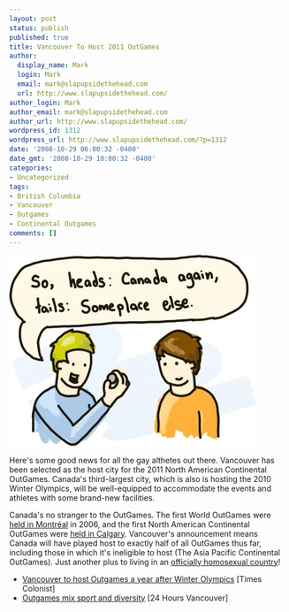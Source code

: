 ```yaml
---
layout: post
status: publish
published: true
title: Vancouver To Host 2011 OutGames
author:
  display_name: Mark
  login: Mark
  email: mark@slapupsidethehead.com
  url: http://www.slapupsidethehead.com/
author_login: Mark
author_email: mark@slapupsidethehead.com
author_url: http://www.slapupsidethehead.com/
wordpress_id: 1312
wordpress_url: http://www.slapupsidethehead.com/?p=1312
date: '2008-10-29 06:00:32 -0400'
date_gmt: '2008-10-29 10:00:32 -0400'
categories:
- Uncategorized
tags:
- British Columbia
- Vancouver
- Outgames
- Continental Outgames
comments: []
---
```

![](/wp-content/media/2008/10/outgames-coin-toss.jpg "Close enough to the official procedure, I think.")

Here's some good news for all the gay althetes out there. Vancouver has been selected as the host city for the 2011 North American Continental OutGames. Canada's third-largest city, which is also is hosting the 2010 Winter Olympics, will be well-equipped to accommodate the events and athletes with some brand-new facilities.

Canada's no stranger to the OutGames. The first World OutGames were [held in Montréal](http://www.slapupsidethehead.com/2006/07/visa-delays/ "I have such fond memories of the men's diving competition...") in 2006, and the first North American Continental OutGames were [held in Calgary](http://www.slapupsidethehead.com/2006/07/continental-outgames-gets-unlikely-host/ "That wacky, wacky city."). Vancouver's announcement means Canada will have played host to exactly half of all OutGames thus far, including those in which it's ineligible to host (The Asia Pacific Continental OutGames). Just another plus to living in an [officially homosexual country](http://www.slapupsidethehead.com/2008/10/canada-officially-a-homosexual-country/ "What gay things will we do next?")!

- [Vancouver to host Outgames a year after Winter Olympics](http://www.canada.com/victoriatimescolonist/news/story.html?id=3f271ee5-6b16-4ca3-9498-bfd39bb69d65) [Times Colonist]
- [Outgames mix sport and diversity](http://vancouver.24hrs.ca/News/2008/10/28/7224486-sun.html) [24 Hours Vancouver]
